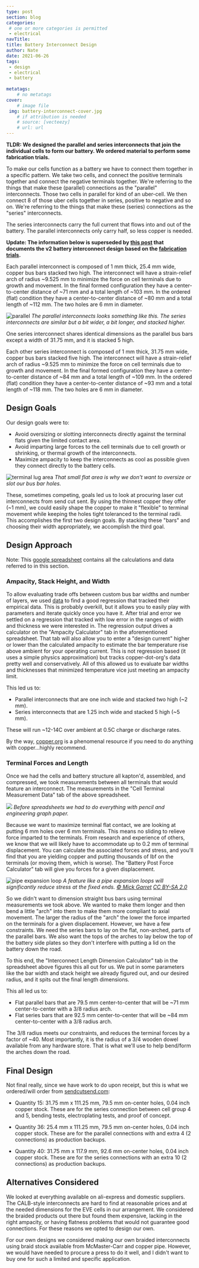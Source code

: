 ```yaml
---
type: post
section: blog
categories: 
 # one or more categories is permitted
 - electrical
navTitle: 
title: Battery Interconnect Design
author: Nate
date: 2021-06-26
tags:
 - design
 - electrical
 - battery
 
metatags:
	# no metatags
cover: 
	# image file
 img: battery-interconnect-cover.jpg
	# if attribution is needed
	# source: [vecteezy]
	# url: url
---
```

**TLDR: We designed the parallel and series interconnects that join the individual cells to form our battery.  We ordered material to perform some fabrication trials.**<!--excerpt-->

To make our cells function as a battery we have to connect them together in a specific pattern.  We take two cells, and connect the positive terminals together and connect the negative terminals together.  We're referring to the things that make these (parallel) connections as the "parallel" interconnects.  Those two cells in parallel for kind of an uber-cell.  We then connect 8 of those uber cells together in series, positive to negative and so on.  We're referring to the things that make these (series) connections as the "series" interconnects.  

The series interconnects carry the full current that flows into and out of the battery.  The parallel interconnects only carry half, so less copper is needed. 

**Update: The information below is superseded by [this post](/blog/2021-7-5-battery-interconnect-redesign/battery-interconnect-design-v2) that documents the v2 battery interconnect design based on the [fabrication trials](/blog/2021-7-4-battery-interconnect-fab-trial/battery-interconnect-fab-trials).**

Each parallel interconnect is composed of 1 mm thick, 25.4 mm wide, copper bus bars stacked two high.  The interconnect will have a strain-relief arch of radius ~9.525 mm to minimize the force on cell terminals due to growth and movement.  In the final formed configuration they have a center-to-center distance of ~71 mm and a total length of ~103 mm.  In the ordered (flat) condition they have a center-to-center distance of ~80 mm and a total length of ~112 mm.  The two holes are 6 mm in diameter.

![parallel](parallel-interconnect.jpg)
_The parallel interconnects looks something like this.  The series interconnects are similar but a bit wider, a bit longer, and stacked higher._

One series interconnect shares identical dimensions as the parallel bus bars except a width of 31.75 mm, and it is stacked 5 high.

Each other series interconnect is composed of 1 mm thick, 31.75 mm wide, copper bus bars stacked five high.  The interconnect will have a strain-relief arch of radius ~9.525 mm to minimize the force on cell terminals due to growth and movement.  In the final formed configuration they have a center-to-center distance of ~84 mm and a total length of ~109 mm.  In the ordered (flat) condition they have a center-to-center distance of ~93 mm and a total length of ~118 mm.  The two holes are 6 mm in diameter.

## Design Goals

Our design goals were to:

- Avoid oversizing or slotting interconnects directly against the terminal flats given the limited contact area.
- Avoid imparting large forces to the cell terminals due to cell growth or shrinking, or thermal growth of the interconnects.
- Maximize ampacity to keep the interconnects as cool as possible given they connect directly to the battery cells.

![terminal lug area](terminal-flat.jpg)
_That small flat area is why we don't want to oversize or slot our bus bar holes._

These, sometimes competing, goals led us to look at procuring laser cut interconnects from send cut sent.  By using the thinnest copper they offer (~1 mm), we could easily shape the copper to make it "flexible" to terminal movement while keeping the holes tight toleranced to the terminal radii.  This accomplishes the first two design goals.  By stacking these "bars" and choosing their width appropriately, we accomplish the third goal.

## Design Approach

Note: This [google spreadsheet](https://docs.google.com/spreadsheets/d/1Pt9gJuRe_mgjYMCVcGqAvc35JIKin3QtssmPnbjSTbU/edit?usp=sharing) contains all the calculations and data referred to in this section.

### Ampacity, Stack Height, and Width
To allow evaluating trade offs between custom bus bar widths and number of layers, we used [data](https://www.copper.org/applications/electrical/busbar/bus_table1.html) to find a good regression that tracked their empirical data.  This is probably overkill, but it allows you to easily play with parameters and iterate quickly once you have it.  After trial and error we settled on a regression that tracked with low error in the ranges of width and thickness we were interested in.  The regression output drives a calculator on the "Ampacity Calculator" tab in the aforementioned spreadsheet.  That tab will also allow you to enter a "design current" higher or lower than the calculated ampacity to estimate the bar temperature rise above ambient for your operating current.  This is not regression based (it uses a simple physics approximation) but tracks copper-dot-org's data pretty well and conservatively.  All of this allowed us to evaluate bar widths and thicknesses that minimized temperature vice just meeting an ampacity limit.  


This led us to:
- Parallel interconnects that are one inch wide and stacked two high (~2 mm).  
- Series interconnects that are 1.25 inch wide and stacked 5 high (~5 mm).

These will run ~12-14C over ambient at 0.5C charge or discharge rates.


By the way, [copper.org](https://www.copper.org) is a phenomenal resource if you need to do anything with copper...highly recommend.

### Terminal Forces and Length

Once we had the cells and battery structure all kapton'd, assembled, and compressed, we took measurements between all terminals that would feature an interconnect.  The measurements in the "Cell Terminal Measurement Data" tab of the above spreadsheet.

![](terminal-dimensions.jpg)
_Before spreadsheets we had to do everything with pencil and engineering graph paper._

Because we want to maximize terminal flat contact, we are looking at putting 6 mm holes over 6 mm terminals.  This means no sliding to relieve force imparted to the terminals.  From research and experience of others, we know that we will likely have to accommodate up to 0.2 mm of terminal displacement.  You can calculate the associated forces and stress, and you'll find that you are yielding copper and putting thousands of lbf on the terminals (or moving them, which is worse).  The "Battery Post Force Calculator" tab will give you forces for a given displacement.


![pipe expansion loop](expansion-loops.jpg)
_A feature like a pipe expansion loops will significantly reduce stress at the fixed ends. [© Mick Garret](https://www.geograph.org.uk/profile/343) [ CC BY-SA 2.0](https://creativecommons.org/licenses/by-sa/2.0/)_

So we didn't want to dimension straight bus bars using terminal measurements we took above.  We wanted to make them longer and then bend a little "arch" into them to make them more compliant to axial movement.  The larger the radius of the "arch" the lower the force imparted on the terminals for a given displacement.  However, we have a few constraints.  We need the series bars to lay on the flat, non-arched, parts of the parallel bars.  We also want the tops of the arches to lay below the top of the battery side plates so they don't interfere with putting a lid on the battery down the road.

To this end, the "Interconnect Length Dimension Calculator" tab in the spreadsheet above figures this all out for us.  We put in some parameters like the bar width and stack height we already figured out, and our desired radius, and it spits out the final length dimensions.  

This all led us to:
- Flat parallel bars that are 79.5 mm center-to-center that will be ~71 mm center-to-center with a 3/8 radius arch.
- Flat series bars that are 92.5 mm center-to-center that will be ~84 mm center-to-center with a 3/8 radius arch.

The 3/8 radius meets our constraints, and reduces the terminal forces by a factor of ~40.  Most importantly, it is the radius of a 3/4 wooden dowel available from any hardware store.  That is what we'll use to help bend/form the arches down the road.

## Final Design

Not final really, since we have work to do upon receipt, but this is what we ordered/will order from [sendcutsend.com](https://sendcutsend.com):

- Quantity 15: 31.75 mm x 111.25 mm, 79.5 mm on-center holes, 0.04 inch copper stock.  These are for the series connection between cell group 4 and 5, bending tests, electroplating tests, and proof of concept.

- Quantity 36: 25.4 mm x 111.25 mm, 79.5 mm on-center holes, 0.04 inch copper stock.  These are for the parallel connections with and extra 4 (2 connections) as production backups.

- Quantity 40: 31.75 mm x 117.9 mm, 92.6 mm on-center holes, 0.04 inch copper stock.  These are for the series connections with an extra 10 (2 connections) as production backups.


## Alternatives Considered

We looked at everything available on ali-express and domestic suppliers.  The CALB-style interconnects are hard to find at reasonable prices and at the needed dimensions for the EVE cells in our arrangement.  We considered the braided products out there but found them expensive, lacking in the right ampacity, or having flatness problems that would not guarantee good connections.  For these reasons we opted to design our own.

For our own designs we considered making our own braided interconnects using braid stock available from McMaster-Carr and copper pipe.  However, we would have needed to procure a press to do it well, and I didn't want to buy one for such a limited and specific application.


